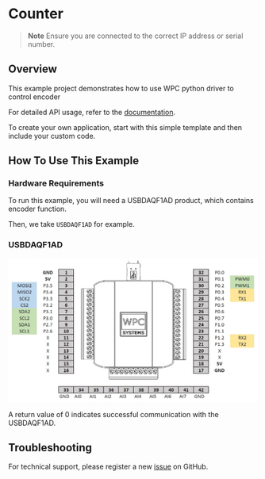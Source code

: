 # Counter
> **Note**
> Ensure you are connected to the correct IP address or serial number.

## Overview

This example project demonstrates how to use WPC python driver to control encoder

For detailed API usage, refer to the [documentation](https://wpc-systems-ltd.github.io/WPC_Python_driver_release/).

To create your own application, start with this simple template and then include your custom code.

## How To Use This Example

### Hardware Requirements

To run this example, you will need a USBDAQF1AD product, which contains encoder function.

Then, we take `USBDAQF1AD` for example.

### USBDAQF1AD

<img src="https://github.com/WPC-Systems-Ltd/WPC_Python_driver_release/blob/main/Reference/Pinouts/pinout-USBDAQF1AD.JPG" alt="drawing" width="600"/>

A return value of 0 indicates successful communication with the USBDAQF1AD.

## Troubleshooting

For technical support, please register a new [issue](https://github.com/WPC-Systems-Ltd/WPC_Python_driver_release/issues) on GitHub.